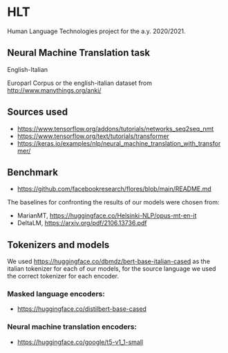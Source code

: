 # HLT
Human Language Technologies project for the a.y. 2020/2021.
## Neural Machine Translation task
English-Italian

Europarl Corpus or the english-italian dataset from http://www.manythings.org/anki/

## Sources used
- https://www.tensorflow.org/addons/tutorials/networks_seq2seq_nmt
- https://www.tensorflow.org/text/tutorials/transformer
- https://keras.io/examples/nlp/neural_machine_translation_with_transformer/

## Benchmark
- https://github.com/facebookresearch/flores/blob/main/README.md

The baselines for confronting the results of our models were chosen from:
- MarianMT, https://huggingface.co/Helsinki-NLP/opus-mt-en-it
- DeltaLM, https://arxiv.org/pdf/2106.13736.pdf

## Tokenizers and models
We used https://huggingface.co/dbmdz/bert-base-italian-cased as the italian tokenizer for each of our models, for the source language we used the correct tokenizer for each encoder.
### Masked language encoders:
- https://huggingface.co/distilbert-base-cased
### Neural machine translation encoders:
- https://huggingface.co/google/t5-v1_1-small
